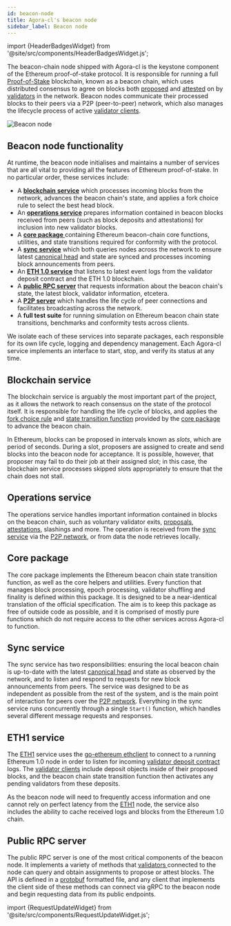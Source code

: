```yaml
---
id: beacon-node
title: Agora-cl's beacon node
sidebar_label: Beacon node
---
```


import {HeaderBadgesWidget} from '@site/src/components/HeaderBadgesWidget.js';

<HeaderBadgesWidget />

The beacon-chain node shipped with Agora-cl is the keystone component of the Ethereum proof-of-stake protocol. It is responsible for running a full [Proof-of-Stake](/docs/terminology#proof-of-stake-pos) blockchain, known as a beacon chain, which uses distributed consensus to agree on blocks both [proposed](/docs/terminology#propose) and [attested](/docs/terminology#attest) on by [validators](/docs/terminology#validator) in the network. Beacon nodes communicate their processed blocks to their peers via a P2P \(peer-to-peer\) network, which also manages the lifecycle process of active [validator clients](/docs/how-prysm-works/prysm-validator-client).

![Beacon node](/img/prysm-beacon-chain.png)

## Beacon node functionality

At runtime, the beacon node initialises and maintains a number of services that are all vital to providing all the features of Ethereum proof-of-stake. In no particular order, these services include:

* A [**blockchain** **service**](#blockchain-service) which processes incoming blocks from the network, advances the beacon chain's state, and applies a fork choice rule to select the best head block.
* An [**operations service**](#operations-service) prepares information contained in beacon blocks received from peers \(such as block deposits and attestations\) for inclusion into new validator blocks.
* A [**core package** ](#core-package) containing Ethereum beacon-chain core functions, utilities, and state transitions required for conformity with the protocol.
* A [**sync service**](#sync-service) which both queries nodes across the network to ensure latest [canonical head](/docs/terminology#canonical-head-block) and state are synced and processes incoming block announcements from peers.
* An [**ETH 1.0 service**](#eth1-service) that listens to latest event logs from the validator deposit contract and the ETH 1.0 blockchain.
* A [**public RPC server**](#public-rpc-server) that requests information about the beacon chain's state, the latest block, validator information, etcetera.
* A [**P2P server**](p2p-networking) which handles the life cycle of peer connections and facilitates broadcasting across the network.
* A **full test suite** for running simulation on Ethereum beacon chain state transitions, benchmarks and conformity tests across clients.

We isolate each of these services into separate packages, each responsible for its own life cycle, logging and dependency management. Each Agora-cl service implements an interface to start, stop, and verify its status at any time.

## Blockchain service

The blockchain service is arguably the most important part of the project, as it allows the network to reach consensus on the state of the protocol itself. It is responsible for handling the life cycle of blocks, and applies the [fork choice rule](/docs/terminology#fork-choice-rule) and [state transition function](/docs/terminology#state-transition-function) provided by the [core package](#core-package) to advance the beacon chain.

In Ethereum, blocks can be proposed in intervals known as _slots_, which are period of seconds. During a slot, proposers are assigned to create and send blocks into the beacon node for acceptance. It is possible, however, that proposer may fail to do their job at their assigned slot; in this case, the blockchain service processes skipped slots appropriately to ensure that the chain does not stall.

## Operations service

The operations service handles important information contained in blocks on the beacon chain, such as voluntary validator exits, [proposals](/docs/terminology#propose), [attestations](/docs/terminology#attest), slashings and more. The operation is received from the [sync service](#sync-service) via the [P2P network](p2p-networking), or from data the node retrieves locally.

## Core package

The core package implements the Ethereum beacon chain state transition function, as well as the core helpers and utilities. Every function that manages block processing, epoch processing, validator shuffling and finality is defined within this package. It is designed to be a near-identical translation of the official specification. The aim is to keep this package as free of outside code as possible, and it is comprised of mostly pure functions which do not require access to the other services across Agora-cl to function.

## Sync service

The sync service has two responsibilities: ensuring the local beacon chain is up-to-date with the latest [canonical head](/docs/terminology#canonical-head-block) and state as observed by the network, and to listen and respond to requests for new block announcements from peers. The service was designed to be as independent as possible from the rest of the system, and is the main point of interaction for peers over the [P2P network](p2p-networking). Everything in the sync service runs concurrently through a single `Start()` function, which handles several different message requests and responses.

## ETH1 service

The [ETH1](/docs/terminology#eth1) service uses the [go-ethereum ethclient](https://github.com/ethereum/go-ethereum/tree/master/ethclient) to connect to a running Ethereum 1.0 node in order to listen for incoming [validator deposit contract](validator-deposit-contract) logs. The [validator clients](prysm-validator-client) include deposit objects inside of their proposed blocks, and the beacon chain state transition function then activates any pending validators from these deposits.

As the beacon node will need to frequently access information and one cannot rely on perfect latency from the [ETH1](/docs/terminology#eth1) node, the service also includes the ability to cache received logs and blocks from the Ethereum 1.0 chain.

## Public RPC server

The public RPC server is one of the most critical components of the beacon node. It implements a variety of methods that [validators ](/docs/terminology#validator)connected to the node can query and obtain assignments to propose or attest blocks. The API is defined in a [protobuf](https://developers.google.com/protocol-buffers/) formatted file, and any client that implements the client side of these methods can connect via gRPC to the beacon node and begin requesting data from its public endpoints.

import {RequestUpdateWidget} from '@site/src/components/RequestUpdateWidget.js';

<RequestUpdateWidget />
